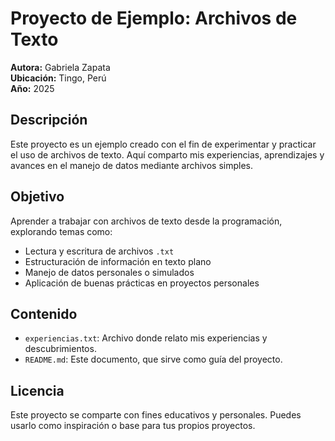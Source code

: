 # Proyecto de Ejemplo: Archivos de Texto

**Autora:** Gabriela Zapata  
**Ubicación:** Tingo, Perú  
**Año:** 2025  

## Descripción

Este proyecto es un ejemplo creado con el fin de experimentar y practicar el uso de archivos de texto. Aquí comparto mis experiencias, aprendizajes y avances en el manejo de datos mediante archivos simples.

## Objetivo

Aprender a trabajar con archivos de texto desde la programación, explorando temas como:

- Lectura y escritura de archivos `.txt`
- Estructuración de información en texto plano
- Manejo de datos personales o simulados
- Aplicación de buenas prácticas en proyectos personales

## Contenido

- `experiencias.txt`: Archivo donde relato mis experiencias y descubrimientos.
- `README.md`: Este documento, que sirve como guía del proyecto.

## Licencia

Este proyecto se comparte con fines educativos y personales. Puedes usarlo como inspiración o base para tus propios proyectos.



